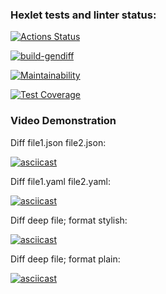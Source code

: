 ### Hexlet tests and linter status:
[![Actions Status](https://github.com/MayukAA/frontend-project-46/workflows/hexlet-check/badge.svg)](https://github.com/MayukAA/frontend-project-46/actions)

[![build-gendiff](https://github.com/MayukAA/frontend-project-46/actions/workflows/build-gendiff.yml/badge.svg)](https://github.com/MayukAA/frontend-project-46/actions/workflows/build-gendiff.yml)

[![Maintainability](https://api.codeclimate.com/v1/badges/fd3a06348e751b291456/maintainability)](https://codeclimate.com/github/MayukAA/frontend-project-46/maintainability)

[![Test Coverage](https://api.codeclimate.com/v1/badges/fd3a06348e751b291456/test_coverage)](https://codeclimate.com/github/MayukAA/frontend-project-46/test_coverage)

### Video Demonstration

Diff file1.json file2.json:

[![asciicast](https://asciinema.org/a/WkME3IgY5n5qDzIpStCYwHzvQ.png)](https://asciinema.org/a/WkME3IgY5n5qDzIpStCYwHzvQ)

Diff file1.yaml file2.yaml:

[![asciicast](https://asciinema.org/a/R8pxtIfwEu1ollx0qjGcESuZW.png)](https://asciinema.org/a/R8pxtIfwEu1ollx0qjGcESuZW)

Diff deep file; format stylish:

[![asciicast](https://asciinema.org/a/KkPVs86AIZeFfEayrhFbyIjWh.png)](https://asciinema.org/a/KkPVs86AIZeFfEayrhFbyIjWh)

Diff deep file; format plain:

[![asciicast](https://asciinema.org/a/TjEcrsLEqsp5FAbiY6tvjSRN4.png)](https://asciinema.org/a/TjEcrsLEqsp5FAbiY6tvjSRN4)
